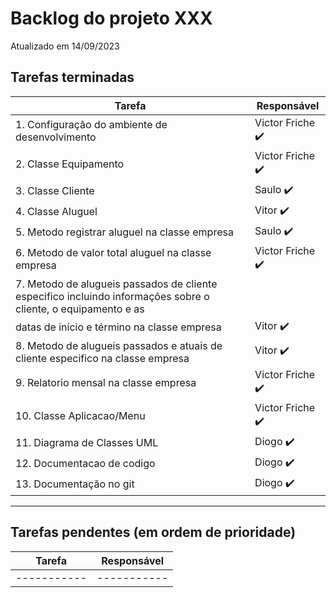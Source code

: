 # Backlog do projeto XXX
Atualizado em 14/09/2023

## Tarefas terminadas

| Tarefa      | Responsável |
| ----------- | ----------- |
| 1. Configuração do ambiente de desenvolvimento      | Victor Friche  ✔️     |
| 2. Classe Equipamento   | Victor Friche ✔️       |
| 3. Classe Cliente   | Saulo ✔️       |
| 4. Classe Aluguel   | Vitor ✔️       |
| 5. Metodo registrar aluguel na classe empresa   | Saulo ✔️       |
| 6. Metodo de valor total aluguel na classe empresa   | Victor Friche ✔️       |
| 7. Metodo de alugueis passados de cliente especifico  incluindo informações sobre o cliente, o equipamento e as
datas de início e término na classe empresa   | Vitor  ✔️      |
| 8. Metodo de alugueis passados e atuais de cliente especifico na classe empresa   | Vitor ✔️       |
| 9. Relatorio mensal na classe empresa   | Victor Friche ✔️       |
| 10. Classe Aplicacao/Menu   | Victor Friche ✔️       |
| 11. Diagrama de Classes UML   | Diogo ✔️       |
| 12. Documentacao de codigo   | Diogo ✔️       |
| 13. Documentação no git   | Diogo ✔️       |
----

## Tarefas pendentes (em ordem de prioridade)

| Tarefa      | Responsável |
| ----------- | ----------- |
| ----------- | ----------- |
